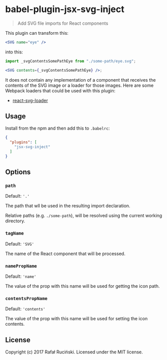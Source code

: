 # babel-plugin-jsx-svg-inject

> Add SVG file imports for React components

This plugin can transform this:
```jsx
<SVG name="eye" />
```

into this:
```jsx
import _svgContentsSomePathEye from "./some-path/eye.svg";

<SVG contents={_svgContentsSomePathEye} />;
```

It does not contain any implementation of a component that receives the contents of the SVG image or a loader for those images.
Here are some Webpack loaders that could be used with this plugin:
* [react-svg-loader](https://github.com/boopathi/react-svg-loader)

## Usage

Install from the npm and then add this to `.babelrc`:
```json
{
  "plugins": [
    "jsx-svg-inject"
  ]
}
```

## Options

### `path`
Default: `'.'`

The path that wll be used in the resulting import declaration.

Relative paths (e.g. `./some-path`), will be resolved using the current working directory.

### `tagName`
Default: `'SVG'`

The name of the React component that will be processed.

### `namePropName`
Default: `'name'`

The value of the prop with this name will be used for getting the icon path.

### `contentsPropName`
Default: `'contents'`

The value of the prop with this name will be used for setting the icon contents.

## License

Copyright (c) 2017 Rafał Ruciński. Licensed under the MIT license.
